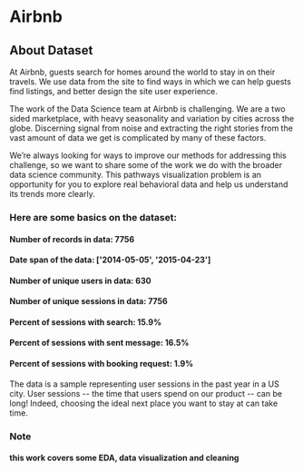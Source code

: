 # Airbnb
## About Dataset
At Airbnb, guests search for homes around the world to stay in on their travels. We use data from the site to find ways in which we can help guests find listings, and better design the site user experience.

The work of the Data Science team at Airbnb is challenging. We are a two sided marketplace, with heavy seasonality and variation by cities across the globe. Discerning signal from noise and extracting the right stories from the vast amount of data we get is complicated by many of these factors.

We’re always looking for ways to improve our methods for addressing this challenge, so we want to share some of the work we do with the broader data science community. This pathways visualization problem is an opportunity for you to explore real behavioral data and help us understand its trends more clearly.

### Here are some basics on the dataset:

#### Number of records in data: 7756
#### Date span of the data: ['2014-05-05', '2015-04-23']
#### Number of unique users in data: 630
#### Number of unique sessions in data: 7756
#### Percent of sessions with search: 15.9%
#### Percent of sessions with sent message: 16.5%
#### Percent of sessions with booking request: 1.9%

The data is a sample representing user sessions in the past year in a US city. User sessions -- the time that users spend on our product -- can be long! Indeed, choosing the ideal next place you want to stay at can take time.

### Note
#### this work covers some EDA, data visualization and cleaning
